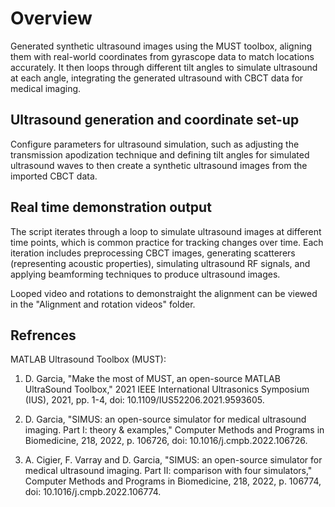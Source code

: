 # Overview
Generated synthetic ultrasound images using the MUST toolbox, aligning them with real-world coordinates from gyrascope data to match locations accurately. It then loops through different tilt angles to simulate ultrasound at each angle, integrating the generated ultrasound with CBCT data for medical imaging.

## Ultrasound generation and coordinate set-up
Configure parameters for ultrasound simulation, such as adjusting the transmission apodization technique and defining tilt angles for simulated ultrasound waves to then create a synthetic ultrasound images from the imported CBCT data.

## Real time demonstration output
The script iterates through a loop to simulate ultrasound images at different time points, which is common practice for tracking changes over time. Each iteration includes preprocessing CBCT images, generating scatterers (representing acoustic properties), simulating ultrasound RF signals, and applying beamforming techniques to produce ultrasound images.

Looped video and rotations to demonstraight the alignment can be viewed in the "Alignment and rotation videos" folder.

## Refrences
MATLAB Ultrasound Toolbox (MUST):
1) D. Garcia, 
"Make the most of MUST, an open-source MATLAB UltraSound Toolbox," 
2021 IEEE International Ultrasonics Symposium (IUS), 2021, pp. 1-4, 
doi: 10.1109/IUS52206.2021.9593605.

2) D. Garcia, 
"SIMUS: an open-source simulator for medical ultrasound imaging. Part I: theory & examples," 
Computer Methods and Programs in Biomedicine, 218, 2022, p. 106726, 
doi: 10.1016/j.cmpb.2022.106726.

3) A. Cigier, F. Varray and D. Garcia, 
"SIMUS: an open-source simulator for medical ultrasound imaging. Part II: comparison with four simulators," 
Computer Methods and Programs in Biomedicine, 218, 2022, p. 106774, 
doi: 10.1016/j.cmpb.2022.106774.

